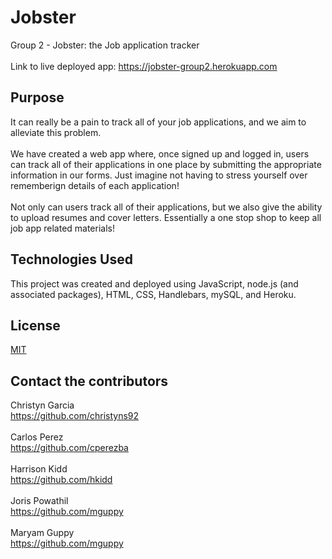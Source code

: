 # Jobster
Group 2 - Jobster: the Job application tracker<br><br>
Link to live deployed app: https://jobster-group2.herokuapp.com

## Purpose
It can really be a pain to track all of your job applications, and we aim to alleviate this problem.  <br><br>
We have created a web app where, once signed up and logged in, users can track all of their applications in one place by submitting the appropriate information in our forms.  Just imagine not having to stress yourself over rememberign details of each application!
<br><br>
Not only can users track all of their applications, but we also give the ability to upload resumes and cover letters.  Essentially a one stop shop to keep all job app related materials! 
<br>

## Technologies Used
This project was created and deployed using JavaScript, node.js (and associated packages), HTML, CSS, Handlebars, mySQL, and Heroku. 

## License
[MIT](https://choosealicense.com/licenses/mit/)
<br>

## Contact the contributors
Christyn Garcia <br>
https://github.com/christyns92
<br><br>
Carlos Perez <br>
https://github.com/cperezba
<br><br>
Harrison Kidd <br>
https://github.com/hkidd
<br><br>
Joris Powathil <br>
https://github.com/mguppy 
<br><br>
Maryam Guppy <br>
https://github.com/mguppy 
